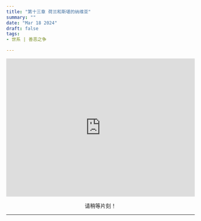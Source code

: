 ```yaml
---
title: "第十三章 荷兰和斯堪的纳维亚"
summary: ""
date: "Mar 18 2024"
draft: false
tags:
- 世系 | 善恶之争

---
```

<center>


<iframe width="100%" height="370" audoplay src="https://filedn.com/lASHf0LVqmwBNdJJL6RAY5y/XDZL/%E4%B8%96%E7%B3%BB%20%E7%AC%AC%E5%9B%9B%E5%AD%A3%20-%20GC/GC13%20-%20The%20Netherlands%20%26%20Scandinavia.mp4" title="Pcloud video player" frameborder="0" allow="accelerometer; autoplay; clipboard-write; encrypted-media; gyroscope; picture-in-picture; web-share" referrerpolicy="strict-origin-when-cross-origin" allowfullscreen></iframe>

请稍等片刻！

---